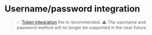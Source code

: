 # Username/password integration

> ✅ [Token integration](README.md) the is recommended. ⚠️ The username and password method will no longer be supported in the near future.
